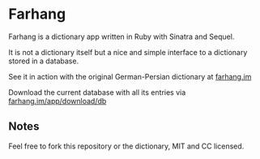 # Farhang

Farhang is a dictionary app written in Ruby with Sinatra and Sequel.

It is not a dictionary itself but a nice and simple interface to a dictionary
stored in a database.

See it in action with the original German-Persian dictionary at
[farhang.im](https://www.farhang.im)

Download the current database with all its entries via
[farhang.im/app/download/db](https://www.farhang.im/app/download/db)

## Notes
Feel free to fork this repository or the dictionary, MIT and CC licensed.
